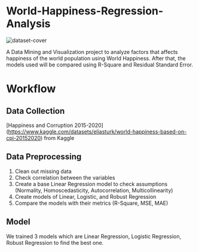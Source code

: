 # World-Happiness-Regression-Analysis
![dataset-cover](https://github.com/user-attachments/assets/88720d4a-91ff-43ba-b780-16ac30054bbb)

A Data Mining and Visualization project to analyze factors that affects happiness of the world population using World Happiness. After that, the models used will be compared using R-Square and Residual Standard Error.

# Workflow
## Data Collection
[Happiness and Corruption 2015-2020] (https://www.kaggle.com/datasets/eliasturk/world-happiness-based-on-cpi-20152020) from Kaggle

## Data Preprocessing
1. Clean out missing data
2. Check correlation between the variables
3. Create a base Linear Regression model to check assumptions (Normality, Homoscedasticity, Autocorrelation, Multicollinearity)
4. Create models of Linear, Logistic, and Robust Regression
5. Compare the models with their metrics (R-Square, MSE, MAE)

## Model
We trained 3 models which are Linear Regression, Logistic Regression, Robust Regression  to find the best one. 

